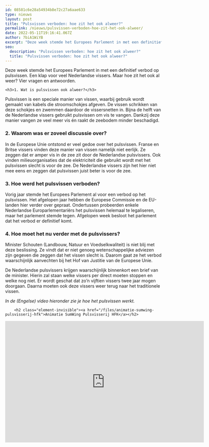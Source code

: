 ```yaml
---
id: 08581c6e28a54934b8e72c27a6aae633
type: nieuws
layout: post
title: "Pulsvissen verboden: hoe zit het ook alweer?"
permalink: /nieuws/pulsvissen-verboden-hoe-zit-het-ook-alweer/
date: 2022-05-11T19:16:41.067Z
author: 7biA1WiYB
excerpt: "Deze week stemde het Europees Parlement in met een definitief verbod op pulsvissen. Een klap voor veel Nederlandse vissers. Maar hoe zit het ook al weer? Vier vragen en antwoorden.  "
seo:
  description: "Pulsvissen verboden: hoe zit het ook alweer?"
  title: "Pulsvissen verboden: hoe zit het ook alweer?"
---
```

Deze week stemde het Europees Parlement in met een definitief verbod op pulsvissen. Een klap voor veel Nederlandse vissers. Maar hoe zit het ook al weer? Vier vragen en antwoorden.  

    <h3>1. Wat is pulsvissen ook alweer?</h3>
<p>Pulsvissen is een speciale manier van vissen, waarbij gebruik wordt gemaakt van kabels die stroomschokjes afgeven. De vissen schrikken van deze schokjes en zwemmen daardoor de vissersnetten in. Bijna de helft van de Nederlandse vissers gebruikt pulsvissen om vis te vangen. Dankzij deze manier vangen ze veel meer vis én raakt de zeebodem minder beschadigd.</p>
<h3>2. Waarom was er zoveel discussie over?</h3>
<p>In de Europese Unie ontstond er veel gedoe over het pulsvissen. Franse en Britse vissers vinden deze manier van vissen namelijk niet eerlijk. Ze zeggen dat er amper vis in de zee zit door de Nederlandse pulsvissers. Ook vinden milieuorganisaties dat de elektriciteit die gebruikt wordt met het pulsvissen slecht is voor de zee. De Nederlandse vissers zijn het hier niet mee eens en zeggen dat pulsvissen juist beter is voor de zee.</p>
<h3>3. Hoe werd het pulsvissen verboden?</h3>
<p>Vorig jaar stemde het Europees Parlement al voor een verbod op het pulsvissen. Het afgelopen jaar hebben de Europese Commissie en de EU-landen hier verder over gepraat. Ondertussen probeerden enkele Nederlandse Europarlementariërs het pulsvissen helemaal te legaliseren, maar het parlement stemde tegen. Afgelopen week besloot het parlement dat het verbod er definitief komt.</p>
<h3>4. Hoe moet het nu verder met de pulsvissers?</h3>
<p>Minister Schouten (Landbouw, Natuur en Voedselkwaliteit) is niet blij met deze beslissing. Ze vindt dat er niet genoeg wetenschappelijke adviezen zijn gegeven die zeggen dat het vissen slecht is. Daarom gaat ze het verbod waarschijnlijk aanvechten bij het Hof van Justitie van de Europese Unie.</p>
<p>De Nederlandse pulsvissers krijgen waarschijnlijk binnenkort een brief van de minister. Hierin zal staan welke vissers per direct moeten stoppen en welke nog niet. Er wordt geschat dat zo’n vijftien vissers twee jaar mogen doorgaan. Daarna moeten ook deze vissers weer terug naar het traditionele vissen.</p>
<p><em>In de (Engelse) video hieronder zie je hoe het pulsvissen werkt.</em></p>
<p><div class="media media-element-container media-default"><div id="file-536922" class="file file-video file-video-youtube">

        <h2 class="element-invisible"><a href="/files/animatie-sumwing-pulsvisserij-hfk">Animatie SumWing Pulsvisserij HFK</a></h2>
    
  
  <div class="content">
    <div class="media-youtube-video media-element file-default media-youtube-1">
  <iframe class="media-youtube-player" width="640" height="390" title="Animatie SumWing Pulsvisserij HFK" src="https://www.youtube.com/embed/NNtA1e2Ww-8?wmode=opaque&controls=" name="Animatie SumWing Pulsvisserij HFK" frameborder="0" allowfullscreen="">Video van Animatie SumWing Pulsvisserij HFK</iframe>
</div>
  </div>

  
</div>
</div>  
